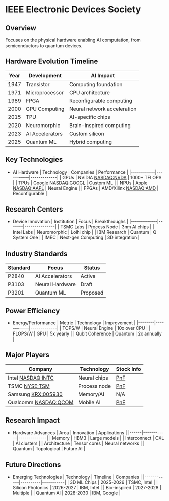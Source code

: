 # IEEE Electronic Devices Society

## Overview
Focuses on the physical hardware enabling AI computation, from semiconductors to quantum devices.

## Hardware Evolution Timeline
| Year | Development | AI Impact |
|------|-------------|-----------|
| 1947 | Transistor | Computing foundation |
| 1971 | Microprocessor | CPU architecture |
| 1989 | FPGA | Reconfigurable computing |
| 2000 | GPU Computing | Neural network acceleration |
| 2015 | TPU | AI-specific chips |
| 2020 | Neuromorphic | Brain-inspired computing |
| 2023 | AI Accelerators | Custom silicon |
| 2025 | Quantum ML | Hybrid computing |

## Key Technologies
- AI Hardware
  | Technology | Companies | Performance |
  |------------|-----------|-------------|
  | GPUs | NVIDIA [NASDAQ:NVDA](https://finance.yahoo.com/quote/NVDA) | 1000+ TFLOPS |
  | TPUs | Google [NASDAQ:GOOGL](https://finance.yahoo.com/quote/GOOGL) | Custom ML |
  | NPUs | Apple [NASDAQ:AAPL](https://finance.yahoo.com/quote/AAPL) | Neural Engine |
  | FPGAs | AMD/Xilinx [NASDAQ:AMD](https://finance.yahoo.com/quote/AMD) | Reconfigurable |

## Research Centers
- Device Innovation
  | Institution | Focus | Breakthroughs |
  |-------------|-------|---------------|
  | TSMC Labs | Process Node | 3nm AI chips |
  | Intel Labs | Neuromorphic | Loihi chip |
  | IBM Research | Quantum | Q System One |
  | IMEC | Next-gen Computing | 3D integration |

## Industry Standards
| Standard | Focus | Status |
|----------|-------|---------|
| P2840 | AI Accelerators | Active |
| P3103 | Neural Hardware | Draft |
| P3201 | Quantum ML | Proposed |

## Power Efficiency
- Energy/Performance
  | Metric | Technology | Improvement |
  |--------|------------|-------------|
  | TOPS/W | Neural Engine | 10x over CPU |
  | FLOPS/W | GPU | 5x yearly |
  | Qubit Coherence | Quantum | 2x annually |

## Major Players
| Company | Technology | Stock Info |
|---------|------------|------------|
| Intel [NASDAQ:INTC](https://finance.yahoo.com/quote/INTC) | Neural chips | [PnF](https://stockcharts.com/freecharts/pnf.php?c=intc,p) |
| TSMC [NYSE:TSM](https://finance.yahoo.com/quote/TSM) | Process node | [PnF](https://stockcharts.com/freecharts/pnf.php?c=tsm,p) |
| Samsung [KRX:005930](https://finance.yahoo.com/quote/005930.KS) | Memory/AI | N/A |
| Qualcomm [NASDAQ:QCOM](https://finance.yahoo.com/quote/QCOM) | Mobile AI | [PnF](https://stockcharts.com/freecharts/pnf.php?c=qcom,p) |

## Research Impact
- Hardware Advances
  | Area | Innovation | Applications |
  |------|------------|--------------|
  | Memory | HBM3 | Large models |
  | Interconnect | CXL | AI clusters |
  | Architecture | Tensor cores | Neural networks |
  | Quantum | Topological | Future AI |

## Future Directions
- Emerging Technologies
  | Technology | Timeline | Companies |
  |------------|----------|-----------|
  | 3D ML Chips | 2025-2026 | TSMC, Intel |
  | Silicon Photonics | 2026-2027 | IBM, Intel |
  | Bio-inspired | 2027-2028 | Multiple |
  | Quantum AI | 2028-2030 | IBM, Google |
